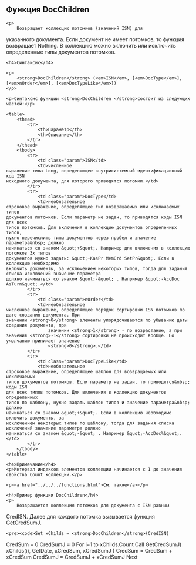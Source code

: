 ﻿<html>
<head>
    <title>DocChildren</title>
    <link rel="stylesheet" href="../../../../common.css" />
</head>
<body>
    <h2>Функция DocChildren</h2>

    <p>
        Возвращает коллекцию потомков (значений ISN) для 
указанного документа. Если документ не имеет потомков, то функция возвращает 
Nothing. В коллекцию можно включить или исключить определенные типы документов 
потомков.
    </p>

    <h4>Синтаксис</h4>

    <p>
        <strong>DocChildren</strong> (<em>ISN</em>, [<em>DocType</em>], [<em>nOrder</em>], [<em>DocTypeLike</em>])
    </p>

    <p>Синтаксис функции <strong>DocChildren </strong>состоит из следующих частей:</p>

    <table>
        <thead>
            <tr>
                <th>Параметр</th>
                <th>Описание</th>
            </tr>
        </thead>
        <tbody>
            <tr>
                <td class="param">ISN</td>
                <td>численное 
	выражение типа Long, определяющее внутрисистемный идентификационный код ISN 
	исходного документа, для которого приводятся потомки.</td>
            </tr>
            <tr>
                <td class="param">DocType</td>
                <td>необязательное 
	строковое выражение, определяющее тип возвращаемых или исключаемых типов 
	документов потомков. Если параметр не задан, то приводятся коды ISN для всех 
	типов потомков. Для включения в коллекцию документов определенных типов, 
	нужно перечислить типы документов через пробел и значение параметра&nbsp; должно 
	начинаться со знаком &quot;+&quot;. Например для включения в коллекцию потомков 3х типов 
	документов нужно задать: &quot;+KasPr MemOrd SetPr&quot;. Если в коллекцию необходимо 
	включить документы, за исключением некоторых типов, тогда для задания списка исключений значение параметра 
	должно начинаться со знаком &quot;-&quot; . Например &quot;-AccDoc 
	AsTurn&quot;.</td>
            </tr>
            <tr>
                <td class="param">nOrder</td>
                <td>необязательное 
	численное выражение, определяющее порядок сортировки ISN потомков по дате создания документа. При 
	значении <strong>0</strong> элементы упорядочиваются по убыванию даты создания документа, при 
                    значении <strong>1</strong> - по возрастанию, а при значения <strong>-1</strong> сортировки не происходит вообще. По умолчанию принимает значение 
                    <strong>0</strong>.</td>
            </tr>
            <tr>
                <td class="param">DocTypeLike</td>
                <td>необязательное 
	строковое выражение, определяющее шаблон для возвращаемых или исключаемых 
	типов документов потомков. Если параметр не задан, то приводятся&nbsp; коды ISN 
	для всех типов потомков. Для включения в коллекцию документов определенных 
	типов по шаблону, нужно задать шаблон типов и значение параметра&nbsp; должно 
	начинаться со знаком &quot;+&quot;. Если в коллекцию необходимо включить документы, за 
	исключением некоторых типов по шаблону, тогда для задания списка исключений значение параметра должно 
	начинаться со знаком &quot;-&quot; . Например &quot;-AccDoc%&quot;.</td>
            </tr>
        </tbody>
    </table>

    <h4>Примечание</h4>
    <p>Интервал индексов элементов коллекции начинается с 1 до значения свойства Count коллекции.</p>

    <p><a href="../../../functions.html">См. также</a></p>

    <h4>Пример функции DocChildren</h4>
    <p>
        Возвращается коллекция потомков для документа с ISN равным 
CredISN. Далее для каждого потомка вызывается функция GetCredSumJ.
    </p>

    <pre><code>Set xChilds = <strong>DocChildren</strong>(CredISN)
CredSum = 0
CredSumJ = 0
For i=1 to xChilds.Count
    Call GetCredSumJ( xChilds(i), GetDate, xCredSum, xCredSumJ )
    CredSum = CredSum + xCredSum
    CredSumJ = CredSumJ + xCredSumJ
Next</code></pre>
</body>
</html>
